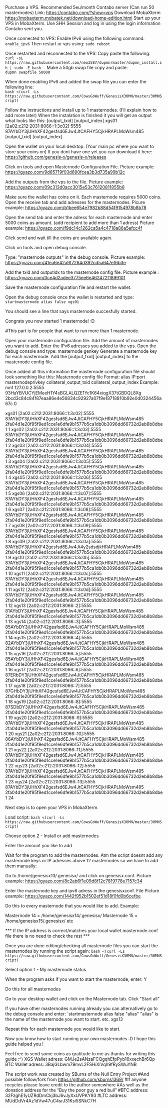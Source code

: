 Purchase a VPS. Recommended 5eu/month Contabo server (Can run 50 masternodes) Link: https://contabo.com/?show=vps
Download MobaXterm https://mobaxterm.mobatek.net/download-home-edition.html
Start up your VPS in MobaXterm. Use SHH Session and log in using the login information Contabo sent you.

Once connected to VPS:
Enable IPv6 using the following command:
`enable_ipv6`
Then restart ur vps using:
`sudo reboot`

Once restarted and reconnected to the VPS:
Copy paste the following: <br>
`curl -sL https://raw.githubusercontent.com/neo3587/dupmn/master/dupmn_install.sh | sudo -E bash -`
Make a 50gb swap file copy and paste: <br>
`dupmn swapfile 50000`

When done enabling IPv6 and added the swap file you can enter the following line: <br>
`bash <(curl -Ls https://raw.githubusercontent.com/CowsGoWuff/GenesisX30MN/master/30MNScript)`

Follow the instructions and install up to 1 masternodes. (I'll explain how to add more later)
When the instalation is finished it you will get an output what looks like this: [output_txid] [output_index]
xgs01 [2a02:c212:2031:8066::1:3c02]:5555 87AYbDY3jUHhXF42gesfsd6EJw4JtCAFHY5CjkHRAPLMoWsm485 [output_txid] [output_index] 

Open the wallet on your local desktop. (Your main pc where you want to store your coins on)
If you dont have one yet you can download it here: https://github.com/genesis-x/genesis-x/releases

Click on tools and open Masternode Configuration File. Picture example: https://gyazo.com/9d85719f03d690fcea3b3d735a99b12c

Add the outputs from the vps to the file. Picture example: https://gyazo.com/09c313d0acc3015e53c76120811855b8

Make sure the wallet has coins on it. Each masternode requires 5000 coins.
Open the receive tab and add adresses for the masternodes. 
Picure example: https://gyazo.com/b1bee654e7982b88d54f9154978b8b78

Open the send tab and enter the adress for each masternode and enter 5000 coins as amount. (add recipient to add more than 1 adress)
Picture example: https://gyazo.com/f9dc14c1262ca5a4c4718a86a5efcc4f

Click send and wait till the coins are available again.

Click on tools and open debug console.

Type: "masternode outputs" in the debug console. Picture example: https://gyazo.com/41ea6e42a9f7264d392cd5a647ef6b3e

Add the txid and outputidx to the masternode config file. Picture example : https://gyazo.com/0ce4d2adee3775ee6e462472f1899101

Save the masternode configuration file and restart the wallet.

Open the debug console once the wallet is restarted and type:
`startmasternode alias false xgs01`

You should see a line that says masternode succesfully started.

Congrats you now started 1 masternode! :D

#This part is for people that want to run more than 1 masternode.

Open your masternode configuration file.
Add the amount of masternodes you want to add.
Enter the IPv6 adresses you added to the vps.
Open the debug console and type: masternode genkey
Generate a masternode key for each masternode.
Add the [output_txid] [output_index] to the masternode config file. 

Once added all this information the masternode configuration file should look something like this:
Masternode config file
Format: alias IP:port masternodeprivkey collateral_output_txid collateral_output_index
Example: mn1 127.0.0.2:5555 93HaYBVUCYjEMeeH1Y4sBGLALQZE1Yc1K64xiqgX37tGBDQL8Xg 2bcd3c84c84f87eaa86e4e56834c92927a07f9e18718810b92e0d0324456a67c 0

xgs01 [2a02:c212:2031:8066::1:3c02]:5555 87AYbDY3jUHhXF42gesfsd6EJw4JtCAFHY5CjkHRAPLMoWsm485 2fa04d1e20f95f9ed1cce1e6dfe9b1577b5ca1db0b3096dd66732d2eb8b8dbe1 1
xgs02 [2a02:c212:2031:8066::1:3c03]:5555 87AYbDY3jUHhXF42gesfsd6EJw4JtCAFHY5CjkHRAPLMoWsm485 2fa04d1e20f95f9ed1cce1e6dfe9b1577b5ca1db0b3096dd66732d2eb8b8dbe1 2
xgs03 [2a02:c212:2031:8066::1:3c04]:5555 87AYbDY3jUHhXF42gesfsd6EJw4JtCAFHY5CjkHRAPLMoWsm485 2fa04d1e20f95f9ed1cce1e6dfe9b1577b5ca1db0b3096dd66732d2eb8b8dbe1 3
xgs04 [2a02:c212:2031:8066::1:3c05]:5555 87AYbDY3jUHhXF42gesfsd6EJw4JtCAFHY5CjkHRAPLMoWsm485 2fa04d1e20f95f9ed1cce1e6dfe9b1577b5ca1db0b3096dd66732d2eb8b8dbe1 4
xgs05 [2a02:c212:2031:8066::1:3c06]:5555 87AYbDY3jUHhXF42gesfsd6EJw4JtCAFHY5CjkHRAPLMoWsm485 2fa04d1e20f95f9ed1cce1e6dfe9b1577b5ca1db0b3096dd66732d2eb8b8dbe1 5
xgs06 [2a02:c212:2031:8066::1:3c07]:5555 87AYbDY3jUHhXF42gesfsd6EJw4JtCAFHY5CjkHRAPLMoWsm485 2fa04d1e20f95f9ed1cce1e6dfe9b1577b5ca1db0b3096dd66732d2eb8b8dbe1 6
xgs07 [2a02:c212:2031:8066::1:3c08]:5555 87AYbDY3jUHhXF42gesfsd6EJw4JtCAFHY5CjkHRAPLMoWsm485 2fa04d1e20f95f9ed1cce1e6dfe9b1577b5ca1db0b3096dd66732d2eb8b8dbe1 7
xgs08 [2a02:c212:2031:8066::1:3c09]:5555 87AYbDY3jUHhXF42gesfsd6EJw4JtCAFHY5CjkHRAPLMoWsm485 2fa04d1e20f95f9ed1cce1e6dfe9b1577b5ca1db0b3096dd66732d2eb8b8dbe1 8
xgs09 [2a02:c212:2031:8066::1:3c0a]:5555 87AYbDY3jUHhXF42gesfsd6EJw4Jt4y2sdsdjkHRAPLMoWsm485 2fa04d1e20f95f9ed1cce1e6dfe9b1577b5ca1db0b3096dd66732d2eb8b8dbe1 9
xgs10 [2a02:c212:2031:8066::1:3c0b]:5555 87AYbDY3jUHhXF42gesfsd6EJw4JtCAFHY5CjkHRAPLMoWsm485 2fa04d1e20f95f9ed1cce1e6dfe9b1577b5ca1db0b3096dd66732d2eb8b8dbe1 10
xgs11 [2a02:c212:2031:8066::1:3c0c]:5555 87AYbDY3jUHhXF42gesfsd6EJw4JtCAFHY5CjkHRAPLMoWsm485 2fa04d1e20f95f9ed1cce1e6dfe9b1577b5ca1db0b3096dd66732d2eb8b8dbe1 11
xgs12 [2a02:c212:2031:8066::1:3c0d]:5555 87AYbDY3jUHhXF42gesfsd6EJw4JtCAFHY5CjkHRAPLMoWsm485 2fa04d1e20f95f9ed1cce1e6dfe9b1577b5ca1db0b3096dd66732d2eb8b8dbe1 12
xgs13 [2a02:c212:2031:8066::2]:5555 81AYbDY3jUHhXF42gesfsd6EJw4JtCAFHY5CjkHRAPLMoWsm485 2fa04d1e20f95f9ed1cce1e6dfe9b1577b5ca1db0b3096dd66732d2eb8b8dbe1 13
xgs14 [2a02:c212:2031:8066::3]:5555 85AYbDY3jUHhXF42gesfsd6EJw4JtCAFHY5CjkHRAPLMoWsm485 2fa04d1e20f95f9ed1cce1e6dfe9b1577b5ca1db0b3096dd66732d2eb8b8dbe1 14
xgs15 [2a02:c212:2031:8066::4]:5555 82AYbDY3jUHhXF42gesfsd6EJw4JtCAFHY5CjkHRAPLMoWsm485 2fa04d1e20f95f9ed1cce1e6dfe9b1577b5ca1db0b3096dd66732d2eb8b8dbe1 15
xgs16 [2a02:c212:2031:8066::5]:5555 85AYbDY3jUHhXF42gesfsd6EJw4JtCAFHY5CjkHRAPLMoWsm485 2fa04d1e20f95f9ed1cce1e6dfe9b1577b5ca1db0b3096dd66732d2eb8b8dbe1 16
xgs17 [2a02:c212:2031:8066::6]:5555 87ERbDY3jUHhXF42gesfsd6EJw4JtCAFHY5CjkHRAPLMoWsm485 2fa04d1e20f95f9ed1cce1e6dfe9b1577b5ca1db0b3096dd66732d2eb8b8dbe1 17
xgs18 [2a02:c212:2031:8066::7]:5555 87GHbDY3jUHhXF42gesfsd6EJw4JtCAFHY5CjkHRAPLMoWsm485 2fa04d1e20f95f9ed1cce1e6dfe9b1577b5ca1db0b3096dd66732d2eb8b8dbe1 18
xgs19 [2a02:c212:2031:8066::8]:5555 87SDbDY3jUHhXF42gesfsd6EJw4JtCAFHY5CjkHRAPLMoWsm485 2fa04d1e20f95f9ed1cce1e6dfe9b1577b5ca1db0b3096dd66732d2eb8b8dbe1 19
xgs20 [2a02:c212:2031:8066::9]:5555 87AYbDY3jUHhXF42gesfsd6EJw4JtCAFHY5CjkHRAPLMoWsm485 2fa04d1e20f95f9ed1cce1e6dfe9b1577b5ca1db0b3096dd66732d2eb8b8dbe1 20
xgs21 [2a02:c212:2031:8066::10]:5555 86AYbDY3jUHhXF42gesfsd6EJw4JtCAFHY5CjkHRAPLMoWsm485 2fa04d1e20f95f9ed1cce1e6dfe9b1577b5ca1db0b3096dd66732d2eb8b8dbe1 21
xgs22 [2a02:c212:2031:8066::11]:5555 87AYbDY3jUHhXF42gesfsd6EJw4JtCAFHY5CjkHRAPLMoWsm485 2fa04d1e20f95f9ed1cce1e6dfe9b1577b5ca1db0b3096dd66732d2eb8b8dbe1 22
xgs23 [2a02:c212:2031:8066::12]:5555 87AYbDY3jUHhXF42gesfsd6EJw4JtCAFHY5CjkHRAPLMoWsm485 2fa04d1e20f95f9ed1cce1e6dfe9b1577b5ca1db0b3096dd66732d2eb8b8dbe1 23
xgs24 [2a02:c212:2031:8066::13]:5555 87AYbDY3jUHhXF42gesfsd6EJw4JtCAFHY5CjkHRAPLMoWsm485 2fa04d1e20f95f9ed1cce1e6dfe9b1577b5ca1db0b3096dd66732d2eb8b8dbe1 24

Next step is to open your VPS in MobaXterm.

Load script:
`bash <(curl -Ls https://raw.githubusercontent.com/CowsGoWuff/GenesisX30MN/master/30MNScript)`

Choose option 2 - Install or add masternodes

Enter the amount you like to add

Wait for the program to add the masternodes. Atm the script doesnt add any masternode keys or IP adresses above 12 masternodes 
so we have to add them manually:

Go to /home/genesisx13/.genesisx/ and click on genesisx.conf. Picture example: https://gyazo.com/8c2ab6f1e09d8f12c7819778e7157c34

Enter the masternode key and ipv6 adress in the genesisxconf. File Picture example: https://gyazo.com/1442f952b1502ef51d18f0fd0b6cefbe

Do this to every masternode that you would like to add. Example:

Masternode 14 = /home/genesisx14/.genesisx/
Masternode 15 = /home/genesisx15/.genesisx/
etc

*** If the IP address is correct/matches your local wallet masternode.conf file there is no need to check the rest ***

Once you are done editing/checking all masternode files you can start the masternodes by running the script again:
`bash <(curl -Ls https://raw.githubusercontent.com/CowsGoWuff/GenesisX30MN/master/30MNScript)`

Select option 1 - My masternode status

When the program asks if you want to start the masternode, enter: Y 

Do this for all masternodes

Go to your desktop wallet and click on the Masternode tab. Click "Start all"

If you have other masternodes running already you can alternatively go to the debug console and enter: 
`startmasternode alias false "alias"
"alias" is the name of the masternode you want to start. etc. xgs13

Repeat this for each masternode you would like to start.

Now you know how to start running your own masternodes :D
I hope this guide helped you !

Feel free to send some coins as gratitude to me as thanks for writing this guide :^)
XGS Wallet adress: GMJe2sANzaFCQgqhEfpPyb16xxechBr6Qp
BTC Wallet adress: 3BajGLbwm79mvL2FSHiXiVqh9fRySWuYNB

The script work was created by SBurns of the Null Entry Project
#And possible follow/fork from https://github.com/sburns1369/
#If anyone recycles please leave credit to the author somewhere
#As well as the donation address for the “Buy the poor guy a red bull”
#BTC address: 32FzghE1yUZRdDmCkj3bJ6vJyXxUVPKY93
#LTC address: MUdDdVr4Az1dVw47uC4srJ31Ksi5SNkC7H
